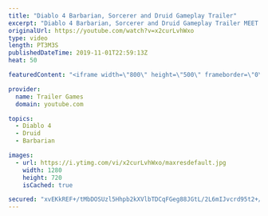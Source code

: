 ```yaml
---
title: "Diablo 4 Barbarian, Sorcerer and Druid Gameplay Trailer"
excerpt: "Diablo 4 Barbarian, Sorcerer and Druid Gameplay Trailer MEET YOUR MAKER Lilith has returned to Santuary, summoned by a dark ritual after eons in exile."
originalUrl: https://youtube.com/watch?v=x2curLvhWxo
type: video
length: PT3M3S
publishedDateTime: 2019-11-01T22:59:13Z
heat: 50

featuredContent: "<iframe width=\"800\" height=\"500\" frameborder=\"0\" src=\"https://www.youtube.com/embed/x2curLvhWxo\" allow=\"accelerometer; autoplay; encrypted-media; gyroscope; picture-in-picture\" allowfullscreen></iframe>"

provider:
  name: Trailer Games
  domain: youtube.com

topics:
  - Diablo 4
  - Druid
  - Barbarian

images:
  - url: https://i.ytimg.com/vi/x2curLvhWxo/maxresdefault.jpg
    width: 1280
    height: 720
    isCached: true

secured: "xvEKkREF+/tMbDOSUzl5Hhpb2kXVlbTDCqFGeg88JGtL/2L6mIJvcrd95t2+/qS8qjA3Hbc42wmaOWErxu1KfnMM/F5P00PK5xCnQru5kW3wlhojrshrKKLx5oalPH6O7YuQVzsqK1KqV6DyKKL7HXs/pIdLaQAQ59jqWBj5wHrqygGh7z/AcK6FeAn/0/BzEm6rmo9scpazXZ5pPuQ3GnzKvt2tibfPyaI624pCneZy32RqZFiMI+Jn1xM5+QdnXHB+0BLG5q7CFN/moZ7nXNjfPMDMcDwSPfiXHwxi/zlVm92P7ttb7mcu1tyGE/RG8EjHJBZk3uglRGIiEftJ9h/x+qie0m1XP/gxO9FDU71wQxMkIvebhbQslaEE5tHseM1W1ADkwKrgAVxyrtWuOkmslTaAAZw7j0HLobaBEV0=;j9WFJ6VHLP6OZObUpEcyWA=="
---
```


